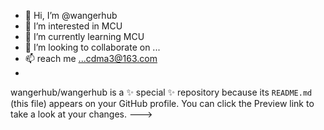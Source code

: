 - 👋 Hi, I’m @wangerhub
- 👀 I’m interested in MCU
- 🌱 I’m currently learning MCU
- 💞️ I’m looking to collaborate on ...
- 📫 reach me ...cdma3@163.com
- 
wangerhub/wangerhub is a ✨ special ✨ repository because its `README.md` (this file) appears on your GitHub profile.
You can click the Preview link to take a look at your changes.
--->
